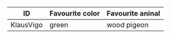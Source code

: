 
ID           | Favourite color | Favourite aninal
-------------| ----------------|----------------
KlausVigo    | green           | wood pigeon

